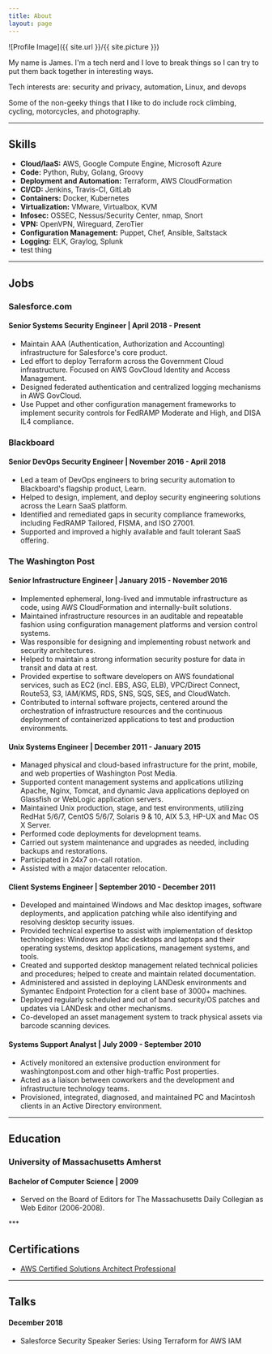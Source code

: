 ```yaml
---
title: About
layout: page
---
```

![Profile Image]({{ site.url }}/{{ site.picture }})

<p>My name is James. I'm a tech nerd and I love to break things so I can try to put them back together in interesting ways.</p>

<p>Tech interests are: security and privacy, automation, Linux, and devops</p>

<p>Some of the non-geeky things that I like to do include rock climbing, cycling, motorcycles, and photography.</p>

***

<h2>Skills</h2>

<ul class="skill-list">
	<li><b>Cloud/IaaS:</b> AWS, Google Compute Engine, Microsoft Azure</li>
	<li><b>Code:</b> Python, Ruby, Golang, Groovy</li>
	<li><b>Deployment and Automation:</b> Terraform, AWS CloudFormation</li>
	<li><b>CI/CD:</b> Jenkins, Travis-CI, GitLab</li>
	<li><b>Containers:</b> Docker, Kubernetes</li>
	<li><b>Virtualization:</b> VMware, Virtualbox, KVM</li>
	<li><b>Infosec:</b> OSSEC, Nessus/Security Center, nmap, Snort</li>
	<li><b>VPN:</b> OpenVPN, Wireguard, ZeroTier</li>
	<li><b>Configuration Management:</b> Puppet, Chef, Ansible, Saltstack</li>
	<li><b>Logging:</b> ELK, Graylog, Splunk</li>
	<li>test thing</li>
</ul>

***

<h2>Jobs</h2>
<h3>Salesforce.com</h3>
<h4>Senior Systems Security Engineer | April 2018 - Present</h4>
<ul class="skill-list">
	<li>Maintain AAA (Authentication, Authorization and Accounting) infrastructure for Salesforce's core product.</li>
	<li>Led effort to deploy Terraform across the Government Cloud infrastructure. Focused on AWS GovCloud Identity and Access Management.</li>
	<li>Designed federated authentication and centralized logging mechanisms in AWS GovCloud.</li>
	<li>Use Puppet and other configuration management frameworks to implement security controls for FedRAMP Moderate and High, and DISA IL4 compliance.</li>
</ul>


<h3>Blackboard</h3>
<h4>Senior DevOps Security Engineer | November 2016 - April 2018</h4>
<ul class="skill-list">
	<li>Led a team of DevOps engineers to bring security automation to Blackboard's flagship product, Learn.</li>
	<li>Helped to design, implement, and deploy security engineering solutions across the Learn SaaS platform.</li>
	<li>Identified and remediated gaps in security compliance frameworks, including FedRAMP Tailored, FISMA, and ISO 27001.</li>
	<li>Supported and improved a highly available and fault tolerant SaaS offering.</li>
</ul>

<h3>The Washington Post</h3>
<h4>Senior Infrastructure Engineer | January 2015 - November 2016</h4>
<ul class="skill-list">
	<li>Implemented ephemeral, long-lived and immutable infrastructure as code, using AWS CloudFormation and internally-built solutions.</li>
	<li>Maintained infrastructure resources in an auditable and repeatable fashion using configuration management platforms and version control systems.</li>
	<li>Was responsible for designing and implementing robust network and security architectures.</li>
	<li>Helped to maintain a strong information security posture for data in transit and data at rest.</li>
	<li>Provided expertise to software developers on AWS foundational services, such as EC2 (incl. EBS, ASG, ELB), VPC/Direct Connect, Route53, S3, IAM/KMS, RDS, SNS, SQS, SES, and CloudWatch.</li>
	<li>Contributed to internal software projects, centered around the orchestration of infrastructure resources and the continuous deployment of containerized applications to test and production environments.</li>
</ul>

<h4>Unix Systems Engineer | December 2011 - January 2015</h4>
<ul class="skill-list">
	<li>Managed physical and cloud-based infrastructure for the print, mobile, and web properties of Washington Post Media.</li>
	<li>Supported content management systems and applications utilizing Apache, Nginx, Tomcat, and dynamic Java applications deployed on Glassfish or WebLogic application servers.</li>
	<li>Maintained Unix production, stage, and test environments, utilizing RedHat 5/6/7, CentOS 5/6/7, Solaris 9 &amp; 10, AIX 5.3, HP-UX and Mac OS X Server.</li>
	<li>Performed code deployments for development teams.</li>
	<li>Carried out system maintenance and upgrades as needed, including backups and restorations.</li>
	<li>Participated in 24x7 on-call rotation.</li>
	<li>Assisted with a major datacenter relocation.</li>
</ul>

<h4>Client Systems Engineer | September 2010 - December 2011</h4>
<ul class="skill-list">
	<li>Developed and maintained Windows and Mac desktop images, software deployments, and application patching while also identifying and resolving desktop security issues.</li>
	<li>Provided technical expertise to assist with implementation of desktop technologies: Windows and Mac desktops and laptops and their operating systems, desktop applications, management systems, and tools.</li>
	<li>Created and supported desktop management related technical policies and procedures; helped to create and maintain related documentation.</li>
	<li>Administered and assisted in deploying LANDesk environments and Symantec Endpoint Protection for a client base of 3000+ machines.</li>
	<li>Deployed regularly scheduled and out of band security/OS patches and updates via LANDesk and other mechanisms.</li>
	<li>Co-developed an asset management system to track physical assets via barcode scanning devices.</li>
</ul>

<h4>Systems Support Analyst | July 2009 - September 2010</h4>
<ul class="skill-list">
	<li>Actively monitored an extensive production environment for washingtonpost.com and other high-traffic Post properties.</li>
	<li>Acted as a liaison between coworkers and the development and infrastructure technology teams.</li>
	<li>Provisioned, integrated, diagnosed, and maintained PC and Macintosh clients in an Active Directory environment.</li>
</ul>

***

<h2>Education</h2>
<h3>University of Massachusetts Amherst</h3>
<h4>Bachelor of Computer Science | 2009</h4>
<ul class="skill-list">
	<li>Served on the Board of Editors for The Massachusetts Daily Collegian as Web Editor (2006-2008).</li>
</ul>
***

<h2>Certifications</h2>
<ul class="skill-list">
  <li><a href="https://www.certmetrics.com/amazon/public/badge.aspx?i=4&t=c&d=2017-09-28&ci=AWS00157520">AWS Certified Solutions Architect Professional</a></li>
</ul>

***

<h2>Talks</h2>
<h4>December 2018</h4>
<ul class="skill-list">
  <li>Salesforce Security Speaker Series: Using Terraform for AWS IAM</li>
</ul>
